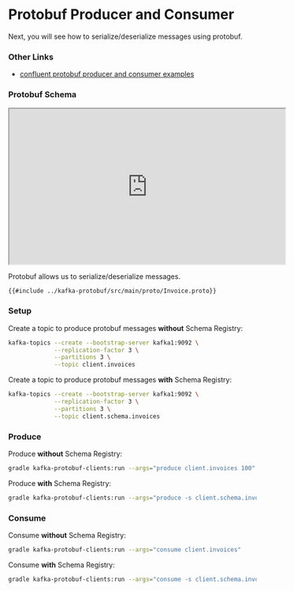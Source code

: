# Protobuf Producer and Consumer

Next, you will see how to serialize/deserialize messages using protobuf.

### Other Links

- [confluent protobuf producer and consumer examples](https://docs.confluent.io/cloud/current/sr/fundamentals/serdes-develop/serdes-protobuf.html)

### Protobuf Schema

<iframe width="560" height="315" src="https://www.youtube.com/embed/BywIOD_Y3CE"></iframe>

Protobuf allows us to serialize/deserialize messages.

```protobuf
{{#include ../kafka-protobuf/src/main/proto/Invoice.proto}}
```

### Setup

Create a topic to produce protobuf messages **without** Schema Registry:

```bash
kafka-topics --create --bootstrap-server kafka1:9092 \
             --replication-factor 3 \
             --partitions 3 \
             --topic client.invoices
```

Create a topic to produce protobuf messages **with** Schema Registry:

```bash
kafka-topics --create --bootstrap-server kafka1:9092 \
             --replication-factor 3 \
             --partitions 3 \
             --topic client.schema.invoices
```

### Produce

Produce **without** Schema Registry:

```bash
gradle kafka-protobuf-clients:run --args="produce client.invoices 100"
```

Produce **with** Schema Registry:

```bash
gradle kafka-protobuf-clients:run --args="produce -s client.schema.invoices 100"
```

### Consume

Consume **without** Schema Registry:

```bash
gradle kafka-protobuf-clients:run --args="consume client.invoices"
```

Consume **with** Schema Registry:

```bash
gradle kafka-protobuf-clients:run --args="consume -s client.schema.invoices"
```